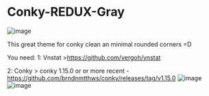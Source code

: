 # Conky-REDUX-Gray
![image](https://i.imgur.com/rdGjvi2.png)

This great theme for conky clean an minimal rounded corners =D

You need:
1:  Vnstat >https://github.com/vergoh/vnstat

2:  Conky  > conky 1.15.0 or or more recent - https://github.com/brndnmtthws/conky/releases/tag/v1.15.0
![image](https://i.imgur.com/sAhFp7s.png)
![image](https://i.imgur.com/5LIUnSi.png)
